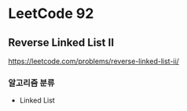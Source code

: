 # LeetCode 92

## Reverse Linked List II

<a href="https://leetcode.com/problems/reverse-linked-list-ii/">https://leetcode.com/problems/reverse-linked-list-ii/</a>

### 알고리즘 분류

- Linked List
